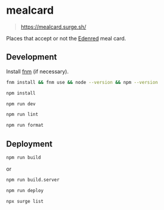 # mealcard

> https://mealcard.surge.sh/

Places that accept or not the [Edenred](https://edenred.pt/) meal card.

## Development

Install [fnm](https://github.com/Schniz/fnm) (if necessary).

```bash
fnm install && fnm use && node --version && npm --version
```

```bash
npm install
```

```bash
npm run dev
```

```bash
npm run lint
```

```bash
npm run format
```

## Deployment

```bash
npm run build
```

or

```bash
npm run build.server
```

```bash
npm run deploy
```

```bash
npx surge list
```
